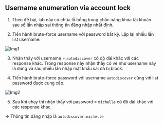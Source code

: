 ## Username enumeration via account lock

1. Theo đề bài, lab này có chứa lỗ hổng trong chắc năng khóa tài khoản sau số lần nhập sai thông tin đăng nhập nhất định.

2. Tiến hành brute-force username với password bất kỳ. Lặp lại nhiều lần list username.

![Img1](\asset/../img/brute_force_username.png)

3. Nhận thấy với username = ``autodiscover`` có độ dài khác với các response khác. Trong response này nhận thấy có vẻ như username này là đúng và sau nhiều lần nhập mật khẩu sai đã bị block.

4. Tiến hành brute-force password với username ``autodiscover`` cùng với list password được cung cấp. 

![Img2](\asset/../img/brute_force_password.png)

5. Sau khi chạy thì nhận thấy với password = ``michelle`` có độ dài khác với các response khác.

-> Thông tin đăng nhập là ``autodiscover:michelle``